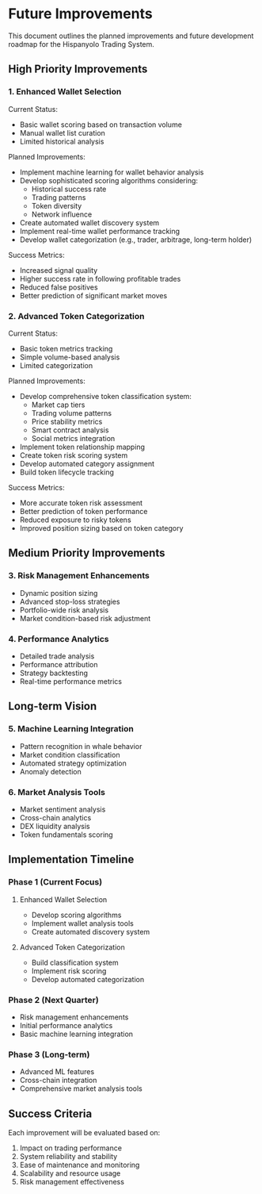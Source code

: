 # Future Improvements

This document outlines the planned improvements and future development roadmap for the Hispanyolo Trading System.

## High Priority Improvements

### 1. Enhanced Wallet Selection

Current Status:
- Basic wallet scoring based on transaction volume
- Manual wallet list curation
- Limited historical analysis

Planned Improvements:
- Implement machine learning for wallet behavior analysis
- Develop sophisticated scoring algorithms considering:
  - Historical success rate
  - Trading patterns
  - Token diversity
  - Network influence
- Create automated wallet discovery system
- Implement real-time wallet performance tracking
- Develop wallet categorization (e.g., trader, arbitrage, long-term holder)

Success Metrics:
- Increased signal quality
- Higher success rate in following profitable trades
- Reduced false positives
- Better prediction of significant market moves

### 2. Advanced Token Categorization

Current Status:
- Basic token metrics tracking
- Simple volume-based analysis
- Limited categorization

Planned Improvements:
- Develop comprehensive token classification system:
  - Market cap tiers
  - Trading volume patterns
  - Price stability metrics
  - Smart contract analysis
  - Social metrics integration
- Implement token relationship mapping
- Create token risk scoring system
- Develop automated category assignment
- Build token lifecycle tracking

Success Metrics:
- More accurate token risk assessment
- Better prediction of token performance
- Reduced exposure to risky tokens
- Improved position sizing based on token category

## Medium Priority Improvements

### 3. Risk Management Enhancements
- Dynamic position sizing
- Advanced stop-loss strategies
- Portfolio-wide risk analysis
- Market condition-based risk adjustment

### 4. Performance Analytics
- Detailed trade analysis
- Performance attribution
- Strategy backtesting
- Real-time performance metrics

## Long-term Vision

### 5. Machine Learning Integration
- Pattern recognition in whale behavior
- Market condition classification
- Automated strategy optimization
- Anomaly detection

### 6. Market Analysis Tools
- Market sentiment analysis
- Cross-chain analytics
- DEX liquidity analysis
- Token fundamentals scoring

## Implementation Timeline

### Phase 1 (Current Focus)
1. Enhanced Wallet Selection
   - Develop scoring algorithms
   - Implement wallet analysis tools
   - Create automated discovery system

2. Advanced Token Categorization
   - Build classification system
   - Implement risk scoring
   - Develop automated categorization

### Phase 2 (Next Quarter)
- Risk management enhancements
- Initial performance analytics
- Basic machine learning integration

### Phase 3 (Long-term)
- Advanced ML features
- Cross-chain integration
- Comprehensive market analysis tools

## Success Criteria

Each improvement will be evaluated based on:
1. Impact on trading performance
2. System reliability and stability
3. Ease of maintenance and monitoring
4. Scalability and resource usage
5. Risk management effectiveness 